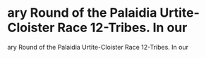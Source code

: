 # ary Round of the Palaidia Urtite-Cloister Race 12-Tribes. In our

ary Round of the Palaidia Urtite-Cloister Race 12-Tribes. In our